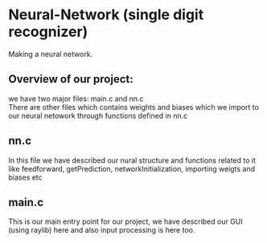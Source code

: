 # Neural-Network (single digit recognizer)
Making a neural network. 

## Overview of our project: 
we have two major files: main.c and nn.c   
There are other files which contains weights and biases which we import to our neural netowork through functions defined in nn.c


## nn.c
In this file we have described our nural structure and functions related to it like feedforward, getPrediction, networkInitialization, importing weigts and biases etc 

## main.c
This is our main entry point for our project, we have described our GUI (using raylib) here and also input processing is here too. 

